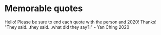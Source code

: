 # Memorable quotes

Hello! Please be sure to end each quote with the person and 2020! Thanks! <br/>
"They said...they said...what did they say?!" - Yan Ching 2020

